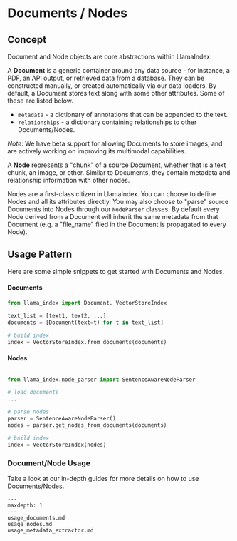 # Documents / Nodes

## Concept

Document and Node objects are core abstractions within LlamaIndex.

A **Document** is a generic container around any data source - for instance, a PDF, an API output, or retrieved data from a database. They can be constructed manually, or created automatically via our data loaders. By default, a Document stores text along with some other attributes. Some of these are listed below.
- `metadata` - a dictionary of annotations that can be appended to the text.
- `relationships` - a dictionary containing relationships to other Documents/Nodes.

*Note*: We have beta support for allowing Documents to store images, and are actively working on improving its multimodal capabilities.

A **Node** represents a "chunk" of a source Document, whether that is a text chunk, an image, or other. Similar to Documents, they contain metadata and relationship information with other nodes.

Nodes are a first-class citizen in LlamaIndex. You can choose to define Nodes and all its attributes directly. You may also choose to "parse" source Documents into Nodes through our `NodeParser` classes. By default every Node derived from a Document will inherit the same metadata from that Document (e.g. a "file_name" filed in the Document is propagated to every Node).


## Usage Pattern

Here are some simple snippets to get started with Documents and Nodes.

#### Documents

```python
from llama_index import Document, VectorStoreIndex

text_list = [text1, text2, ...]
documents = [Document(text=t) for t in text_list]

# build index
index = VectorStoreIndex.from_documents(documents)

```

#### Nodes
```python

from llama_index.node_parser import SentenceAwareNodeParser

# load documents
...

# parse nodes
parser = SentenceAwareNodeParser()
nodes = parser.get_nodes_from_documents(documents)

# build index
index = VectorStoreIndex(nodes)

```

### Document/Node Usage

Take a look at our in-depth guides for more details on how to use Documents/Nodes.

```{toctree}
---
maxdepth: 1
---
usage_documents.md
usage_nodes.md
usage_metadata_extractor.md
```
